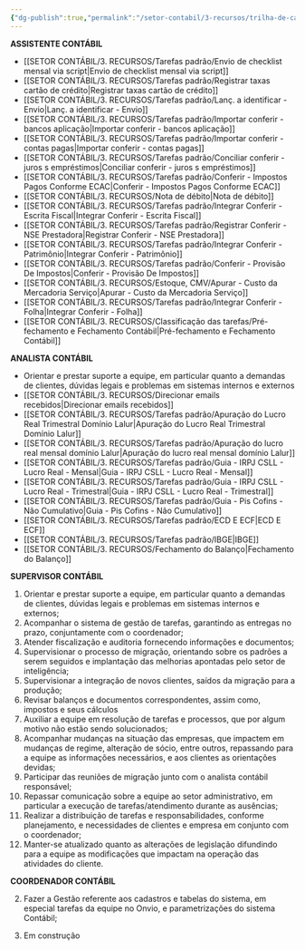 ```yaml
---
{"dg-publish":true,"permalink":"/setor-contabil/3-recursos/trilha-de-carreira-cargos-funcoes/tarefas-por-cargo/","dgPassFrontmatter":true,"created":"2025-06-16T11:39:53.379-03:00","updated":"2025-06-17T15:21:07.634-03:00"}
---
```



**ASSISTENTE CONTÁBIL**

-  [[SETOR CONTÁBIL/3. RECURSOS/Tarefas padrão/Envio de checklist mensal via script\|Envio de checklist mensal via script]]
-  [[SETOR CONTÁBIL/3. RECURSOS/Tarefas padrão/Registrar taxas cartão de crédito\|Registrar taxas cartão de crédito]]
-  [[SETOR CONTÁBIL/3. RECURSOS/Tarefas padrão/Lanç. a identificar - Envio\|Lanç. a identificar - Envio]]
-  [[SETOR CONTÁBIL/3. RECURSOS/Tarefas padrão/Importar conferir - bancos aplicação\|Importar conferir - bancos aplicação]]
-  [[SETOR CONTÁBIL/3. RECURSOS/Tarefas padrão/Importar conferir - contas pagas\|Importar conferir - contas pagas]]
-  [[SETOR CONTÁBIL/3. RECURSOS/Tarefas padrão/Conciliar conferir - juros s  empréstimos\|Conciliar conferir - juros s  empréstimos]]
-  [[SETOR CONTÁBIL/3. RECURSOS/Tarefas padrão/Conferir - Impostos Pagos Conforme ECAC\|Conferir - Impostos Pagos Conforme ECAC]]
- [[SETOR CONTÁBIL/3. RECURSOS/Nota de débito\|Nota de débito]]
-  [[SETOR CONTÁBIL/3. RECURSOS/Tarefas padrão/Integrar Conferir - Escrita Fiscal\|Integrar Conferir - Escrita Fiscal]]
-  [[SETOR CONTÁBIL/3. RECURSOS/Tarefas padrão/Registrar Conferir - NSE Prestadora\|Registrar Conferir - NSE Prestadora]]
-  [[SETOR CONTÁBIL/3. RECURSOS/Tarefas padrão/Integrar Conferir - Patrimônio\|Integrar Conferir - Patrimônio]]
-  [[SETOR CONTÁBIL/3. RECURSOS/Tarefas padrão/Conferir - Provisão De Impostos\|Conferir - Provisão De Impostos]]
-  [[SETOR CONTÁBIL/3. RECURSOS/Estoque, CMV/Apurar - Custo da Mercadoria Serviço\|Apurar - Custo da Mercadoria Serviço]]
- [[SETOR CONTÁBIL/3. RECURSOS/Tarefas padrão/Integrar Conferir - Folha\|Integrar Conferir - Folha]]
- [[SETOR CONTÁBIL/3. RECURSOS/Classificação das tarefas/Pré-fechamento e Fechamento Contábil\|Pré-fechamento e Fechamento Contábil]]



**ANALISTA CONTÁBIL**

- Orientar e prestar suporte a equipe, em particular quanto a demandas de clientes, dúvidas legais e problemas em sistemas internos e externos
- [[SETOR CONTÁBIL/3. RECURSOS/Direcionar emails recebidos\|Direcionar emails recebidos]]
-  [[SETOR CONTÁBIL/3. RECURSOS/Tarefas padrão/Apuração do Lucro Real Trimestral Domínio Lalur\|Apuração do Lucro Real Trimestral Domínio Lalur]]
-  [[SETOR CONTÁBIL/3. RECURSOS/Tarefas padrão/Apuração do lucro real mensal domínio Lalur\|Apuração do lucro real mensal domínio Lalur]]
-  [[SETOR CONTÁBIL/3. RECURSOS/Tarefas padrão/Guia - IRPJ CSLL - Lucro Real - Mensal\|Guia - IRPJ CSLL - Lucro Real - Mensal]]
-  [[SETOR CONTÁBIL/3. RECURSOS/Tarefas padrão/Guia - IRPJ CSLL - Lucro Real - Trimestral\|Guia - IRPJ CSLL - Lucro Real - Trimestral]]
-  [[SETOR CONTÁBIL/3. RECURSOS/Tarefas padrão/Guia - Pis Cofins - Não Cumulativo\|Guia - Pis Cofins - Não Cumulativo]]
- [[SETOR CONTÁBIL/3. RECURSOS/Tarefas padrão/ECD E ECF\|ECD E ECF]]
- [[SETOR CONTÁBIL/3. RECURSOS/Tarefas padrão/IBGE\|IBGE]]
- [[SETOR CONTÁBIL/3. RECURSOS/Fechamento do Balanço\|Fechamento do Balanço]]


**SUPERVISOR CONTÁBIL**

1. Orientar e prestar suporte a equipe, em particular quanto a demandas de clientes, dúvidas legais e problemas em sistemas internos e externos;
2. Acompanhar o sistema de gestão de tarefas, garantindo as entregas no prazo, conjuntamente com o coordenador;
3. Atender fiscalização e auditoria fornecendo informações e documentos;
4. Supervisionar o processo de migração, orientando sobre os padrões a serem seguidos e implantação das melhorias apontadas pelo setor de inteligência;
5. Supervisionar a integração de novos clientes, saídos da migração para a produção;
6. Revisar balanços e documentos correspondentes, assim como, impostos e seus cálculos
7. Auxiliar a equipe em resolução de tarefas e processos, que por algum motivo não estão sendo solucionados;
8. Acompanhar mudanças na situação das empresas, que impactem em mudanças de regime, alteração de sócio, entre outros, repassando para a equipe as informações necessários, e aos clientes as orientações devidas;
9. Participar das reuniões de migração junto com o analista contábil responsável;
10. Repassar comunicação sobre a equipe ao setor administrativo, em particular a execução de tarefas/atendimento durante as ausências;
11. Realizar a distribuição de tarefas e responsabilidades, conforme planejamento, e necessidades de clientes e empresa em conjunto com o coordenador;
12. Manter-se atualizado quanto as alterações de legislação difundindo para a equipe as modificações que impactam na operação das atividades do cliente.


**COORDENADOR CONTÁBIL**

2. Fazer a Gestão referente aos cadastros e tabelas do sistema, em especial tarefas da equipe no Onvio, e parametrizações do sistema Contábil;

3. Em construção
